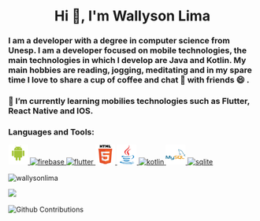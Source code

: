 <!--
**wallysonlima/wallysonlima** is a ✨ _special_ ✨ repository because its `README.md` (this file) appears on your GitHub profile. -->

<h1 align="center">Hi 👋, I'm Wallyson Lima</h1>

<h3 align="center">
  <p align="left">
    I am a developer with a degree in computer science from Unesp. 
    I am a developer focused on mobile technologies, the main technologies
    in which I develop are Java and Kotlin. My main hobbies are reading, 
    jogging, meditating and in my spare time I love to share a cup of
    coffee and chat 💬 with friends 😄 .
  </p>
</h3>

<h3 align="left"> 🌱 I’m currently learning mobilies technologies such as Flutter, React Native and IOS.</h3>

<h3 align="left">Languages and Tools:</h3>

<p align="left"> <a href="https://developer.android.com" target="_blank"> <img src="https://raw.githubusercontent.com/devicons/devicon/master/icons/android/android-original-wordmark.svg" alt="android" width="40" height="40"/> </a> <a href="https://firebase.google.com/" target="_blank"> <img src="https://www.vectorlogo.zone/logos/firebase/firebase-icon.svg" alt="firebase" width="40" height="40"/> </a> <a href="https://flutter.dev" target="_blank"> <img src="https://www.vectorlogo.zone/logos/flutterio/flutterio-icon.svg" alt="flutter" width="40" height="40"/> </a> <a href="https://www.w3.org/html/" target="_blank"> <img src="https://raw.githubusercontent.com/devicons/devicon/master/icons/html5/html5-original-wordmark.svg" alt="html5" width="40" height="40"/> </a> <a href="https://www.java.com" target="_blank"> <img src="https://raw.githubusercontent.com/devicons/devicon/master/icons/java/java-original.svg" alt="java" width="40" height="40"/> </a> <a href="https://kotlinlang.org" target="_blank"> <img src="https://www.vectorlogo.zone/logos/kotlinlang/kotlinlang-icon.svg" alt="kotlin" width="40" height="40"/> </a> <a href="https://www.mysql.com/" target="_blank"> <img src="https://raw.githubusercontent.com/devicons/devicon/master/icons/mysql/mysql-original-wordmark.svg" alt="mysql" width="40" height="40"/> </a> <a href="https://www.sqlite.org/" target="_blank"> <img src="https://www.vectorlogo.zone/logos/sqlite/sqlite-icon.svg" alt="sqlite" width="40" height="40"/> </a> </p>


 
<p class="column" margin=10px align="left"><img align="center" src="https://github-readme-stats.vercel.app/api/top-langs?username=wallysonlima&show_icons=true&locale=en&layout=compact" alt="wallysonlima" /></p>
  
<p class="column" align="left"><img src="https://github-readme-stats.vercel.app/api?username=wallysonlima&&show_icons=true&title_color=ffffff&icon_color=bb2acf&text_color=daf7dc&bg_color=000" />
</p>

![Github Contributions](https://github-readme-streak-stats.herokuapp.com/?user=wallysonlima&hide_border=true)

